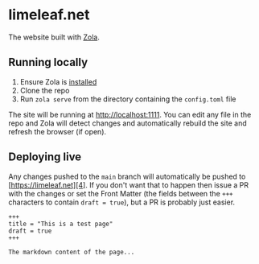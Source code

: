 # limeleaf.net

The website built with [Zola][1].

## Running locally

1. Ensure Zola is [installed][2]
2. Clone the repo
3. Run `zola serve` from the directory containing the `config.toml` file

The site will be running at [http://localhost:1111][3]. You can edit
any file in the repo and Zola will detect changes and automatically
rebuild the site and refresh the browser (if open).

## Deploying live

Any changes pushed to the `main` branch will automatically be pushed to
[https://limeleaf.net][4]. If you don't want that to happen then issue a
PR with the changes or set the Front Matter (the fields between the 
`+++` characters to contain `draft = true`), but a PR is probably just
easier.

```
+++
title = "This is a test page"
draft = true
+++

The markdown content of the page...
```

[1]: https://www.getzola.org
[2]: https://www.getzola.org/documentation/getting-started/installation/
[3]: http://localhost:1111
[4]: https://limeleaf.net
